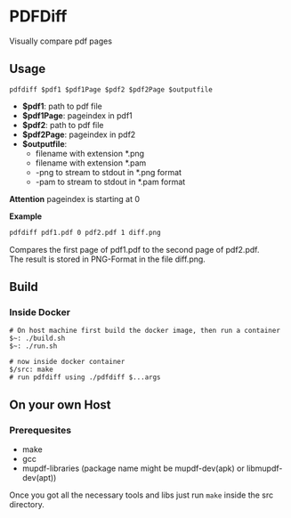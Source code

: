 # PDFDiff

Visually compare pdf pages

## Usage
`pdfdiff $pdf1 $pdf1Page $pdf2 $pdf2Page $outputfile`

- **$pdf1**: path to pdf file
- **$pdf1Page**: pageindex in pdf1
- **$pdf2**: path to pdf file
- **$pdf2Page**: pageindex in pdf2
- **$outputfile**:
	- filename with extension \*.png
	- filename with extension \*.pam
	- -png to stream to stdout in \*.png format
	- -pam to stream to stdout in \*.pam format

**Attention** pageindex is starting at 0

**Example**
```bash
pdfdiff pdf1.pdf 0 pdf2.pdf 1 diff.png
```

Compares the first page of pdf1.pdf to the second page of pdf2.pdf.\
The result is stored in PNG-Format in the file diff.png.

## Build
### Inside Docker
```
# On host machine first build the docker image, then run a container
$~: ./build.sh
$~: ./run.sh

# now inside docker container
$/src: make
# run pdfdiff using ./pdfdiff $...args
```

## On your own Host 
### Prerequesites
- make
- gcc
- mupdf-libraries (package name might be mupdf-dev(apk) or libmupdf-dev(apt))

Once you got all the necessary tools and libs just run `make` inside the src directory.
